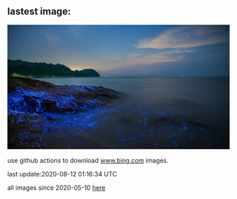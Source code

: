 ## lastest image:
![](images/SeaFireflies.jpg)

use github actions to download www.bing.com images.

last update:2020-08-12 01:16:34 UTC

all images since 2020-05-10 [here](https://github.com/counter2015/bing-daily-images/tree/master/images) 
